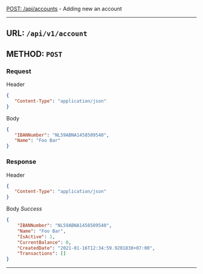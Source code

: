 [POST: /api/accounts](#post) - Adding new an account

***
<a name="post"></a>
## URL: `/api/v1/account`
## METHOD: `POST`
### Request
Header
```json
{
   "Content-Type": "application/json"
}
```
Body
```json
{
   "IBANNumber": "NL59ABNA1458509540",
   "Name": "Foo Bar"
}
```
### Response
Header
```json
{
   "Content-Type": "application/json"
}
```
Body _Success_
```json
{
    "IBANNumber": "NL59ABNA1458509540",
    "Name": "Foo Bar",
    "IsActive": 1,
    "CurrentBalance": 0,
    "CreatedDate": "2021-01-16T12:34:59.9201838+07:00",
    "Transactions": []
}
```
***